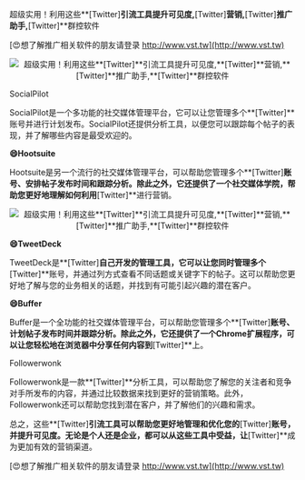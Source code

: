 超级实用！利用这些**[Twitter]**引流工具提升可见度,**[Twitter]**营销,**[Twitter]**推广助手,**[Twitter]**群控软件

[😍想了解推广相关软件的朋友请登录 http://www.vst.tw](http://www.vst.tw)

 <center><img src="https://vst.tw/MP4/tuiguang/png/1.png" alt="超级实用！利用这些**[Twitter]**引流工具提升可见度,**[Twitter]**营销,**[Twitter]**推广助手,**[Twitter]**群控软件"></center>

SocialPilot

SocialPilot是一个多功能的社交媒体管理平台，它可以让您管理多个**[Twitter]**账号并进行计划发布。SocialPilot还提供分析工具，以便您可以跟踪每个帖子的表现，并了解哪些内容是最受欢迎的。

**😄Hootsuite**

Hootsuite是另一个流行的社交媒体管理平台，可以帮助您管理多个**[Twitter]**账号、安排帖子发布时间和跟踪分析。除此之外，它还提供了一个社交媒体学院，帮助您更好地理解如何利用**[Twitter]**进行营销。

 <center><img src="https://vst.tw/MP4/tuiguang/png/1.png" alt="超级实用！利用这些**[Twitter]**引流工具提升可见度,**[Twitter]**营销,**[Twitter]**推广助手,**[Twitter]**群控软件"></center>

**😄TweetDeck**

TweetDeck是**[Twitter]**自己开发的管理工具，它可以让您同时管理多个**[Twitter]**账号，并通过列方式查看不同话题或关键字下的帖子。这可以帮助您更好地了解与您的业务相关的话题，并找到有可能引起兴趣的潜在客户。

**😄Buffer**

Buffer是一个全功能的社交媒体管理平台，可以帮助您管理多个**[Twitter]**账号、计划帖子发布时间并跟踪分析。除此之外，它还提供了一个Chrome扩展程序，可以让您轻松地在浏览器中分享任何内容到**[Twitter]**上。

Followerwonk

Followerwonk是一款**[Twitter]**分析工具，可以帮助您了解您的关注者和竞争对手所发布的内容，并通过比较数据来找到更好的营销策略。此外，Followerwonk还可以帮助您找到潜在客户，并了解他们的兴趣和需求。

总之，这些**[Twitter]**引流工具可以帮助您更好地管理和优化您的**[Twitter]**账号，并提升可见度。无论是个人还是企业，都可以从这些工具中受益，让**[Twitter]**成为更加有效的营销渠道。

[😍想了解推广相关软件的朋友请登录 http://www.vst.tw](http://www.vst.tw)



